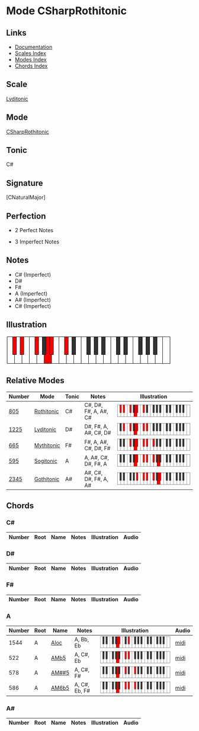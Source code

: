# Mode CSharpRothitonic

## Links

- [Documentation](index.md)
- [Scales Index](Scales.md)
- [Modes Index](Modes.md)
- [Chords Index](Chords.md)

## Scale

[Lyditonic](ScaleLyditonic.md)

## Mode

[CSharpRothitonic](ModeCSharpRothitonic.md)

## Tonic

C#

## Signature

[CNaturalMajor]

## Perfection

 - 2 Perfect Notes

 - 3 Imperfect Notes

## Notes

- C# (Imperfect)
- D#
- F#
- A (Imperfect)
- A# (Imperfect)
- C# (Imperfect)

## Illustration

![CSharpRothitonic](ModeCSharpRothitonic.png)

## Relative Modes

| Number | Mode | Tonic | Notes | Illustration |
|--------|------|-------|-------|--------------|
| [805](https://ianring.com/musictheory/scales/805) | [Rothitonic](ModeRothitonic.md) | C# | C#, D#, F#, A, A#, C# | ![CSharpRothitonic](ModeCSharpRothitonic.png) |
| [1225](https://ianring.com/musictheory/scales/1225) | [Lyditonic](ModeLyditonic.md) | D# | D#, F#, A, A#, C#, D# | ![DSharpLyditonic](ModeDSharpLyditonic.png) |
| [665](https://ianring.com/musictheory/scales/665) | [Mythitonic](ModeMythitonic.md) | F# | F#, A, A#, C#, D#, F# | ![FSharpMythitonic](ModeFSharpMythitonic.png) |
| [595](https://ianring.com/musictheory/scales/595) | [Sogitonic](ModeSogitonic.md) | A | A, A#, C#, D#, F#, A | ![ANaturalSogitonic](ModeANaturalSogitonic.png) |
| [2345](https://ianring.com/musictheory/scales/2345) | [Gothitonic](ModeGothitonic.md) | A# | A#, C#, D#, F#, A, A# | ![ASharpGothitonic](ModeASharpGothitonic.png) |

## Chords

### C#

| Number | Root | Name | Notes | Illustration | Audio |
|--------|------|------|-------|--------------|-------|

### D#

| Number | Root | Name | Notes | Illustration | Audio |
|--------|------|------|-------|--------------|-------|

### F#

| Number | Root | Name | Notes | Illustration | Audio |
|--------|------|------|-------|--------------|-------|

### A

| Number | Root | Name | Notes | Illustration | Audio |
|--------|------|------|-------|--------------|-------|
| 1544 | A | [Aloc](ChordANaturalLocrian.md) | A, Bb, Eb | ![Aloc](ChordANaturalLocrianRootPosition.png) | [midi](ChordANaturalLocrianRootPosition.mid) |
| 522 | A | [AMb5](ChordANaturalMajorFlatFifth.md) | A, C#, Eb | ![AMb5](ChordANaturalMajorFlatFifthRootPosition.png) | [midi](ChordANaturalMajorFlatFifthRootPosition.mid) |
| 578 | A | [AM##5](ChordANaturalMajorDoubleSharpFifth.md) | A, C#, F# | ![AM##5](ChordANaturalMajorDoubleSharpFifthRootPosition.png) | [midi](ChordANaturalMajorDoubleSharpFifthRootPosition.mid) |
| 586 | A | [AM6b5](ChordANaturalMajorSixthFlatFifth.md) | A, C#, Eb, F# | ![AM6b5](ChordANaturalMajorSixthFlatFifthRootPosition.png) | [midi](ChordANaturalMajorSixthFlatFifthRootPosition.mid) |

### A#

| Number | Root | Name | Notes | Illustration | Audio |
|--------|------|------|-------|--------------|-------|

